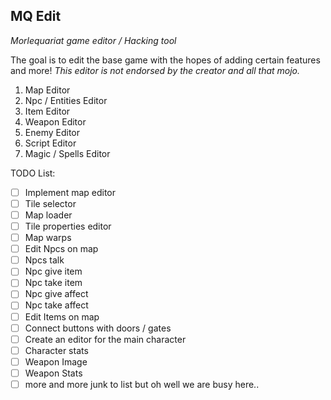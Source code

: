 ## MQ Edit
*Morlequariat game editor / Hacking tool*

The goal is to edit the base game with the hopes of adding certain features and more!
*This editor is not endorsed by the creator and all that mojo.*

 1. Map Editor
 2. Npc / Entities Editor
 3. Item Editor
 4. Weapon Editor
 5. Enemy Editor
 6. Script Editor
 7. Magic / Spells Editor

TODO List:
 - [ ] Implement map editor
 - [ ] Tile selector
 - [ ] Map loader
 - [ ] Tile properties editor
 - [ ] Map warps
 - [ ] Edit Npcs on map
 - [ ] Npcs talk
 - [ ] Npc give item
 - [ ] Npc take item
 - [ ] Npc give affect
 - [ ] Npc take affect
 - [ ] Edit Items on map
 - [ ] Connect buttons with doors / gates
 - [ ] Create an editor for the main character
 - [ ] Character stats
 - [ ] Weapon Image
 - [ ] Weapon Stats
 - [ ] more and more junk to list but oh well we are busy here..